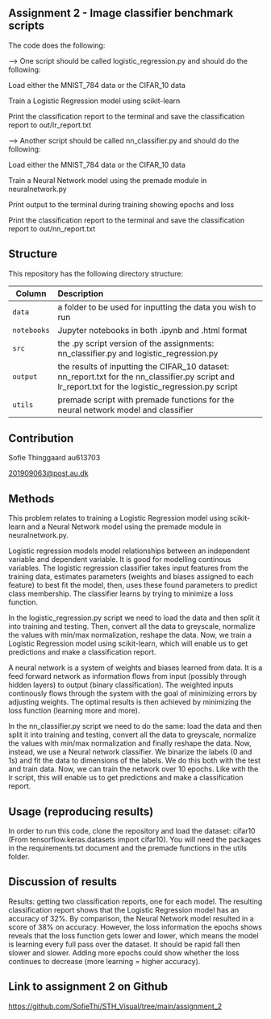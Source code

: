 ## Assignment 2 - Image classifier benchmark scripts
The code does the following:

--> One script should be called logistic_regression.py and should do the following:

Load either the MNIST_784 data or the CIFAR_10 data

Train a Logistic Regression model using scikit-learn

Print the classification report to the terminal and save the classification report to out/lr_report.txt

--> Another script should be called nn_classifier.py and should do the following:

Load either the MNIST_784 data or the CIFAR_10 data

Train a Neural Network model using the premade module in neuralnetwork.py

Print output to the terminal during training showing epochs and loss

Print the classification report to the terminal and save the classification report to out/nn_report.txt



## Structure

This repository has the following directory structure:

| Column | Description|
|--------|:-----------|
```data```| a folder to be used for inputting the data you wish to run
```notebooks``` | Jupyter notebooks in both .ipynb and .html format
```src``` | the .py script version of the assignments: nn_classifier.py and logistic_regression.py
```output``` | the results of inputting the CIFAR_10 dataset: nn_report.txt for the nn_classifier.py script and lr_report.txt for the logistic_regression.py script
```utils``` | premade script with premade functions for the neural network model and classifier

## Contribution

Sofie Thinggaard au613703

201909063@post.au.dk

## Methods

This problem relates to training a Logistic Regression model using scikit-learn and a Neural Network model using the premade module in neuralnetwork.py. 

Logistic regression models model relationships between an independent variable and dependent variable. It is good for modelling continous variables. The logistic regression classifier takes input features from the training data, estimates parameters (weights and biases assigned to each feature) to best fit the model, then, uses these found parameters to predict class membership. The classifier learns by trying to minimize a loss function. 

In the logistic_regression.py script we need to load the data and then split it into training and testing. Then, convert all the data to greyscale, normalize the values with min/max normalization, reshape the data. Now, we train a Logistic Regression model using scikit-learn, which will enable us to get predictions and make a classification report.

A neural network is a system of weights and biases learned from data. It is a feed forward network as information flows from input (possibly through hidden layers) to output (binary classification). The weighted inputs continously flows through the system with the goal of minimizing errors by adjusting weights. The optimal results is then achieved by minimizing the loss function (learning more and more).

In the nn_classifier.py script we need to do the same: load the data and then split it into training and testing, convert all the data to greyscale, normalize the values with min/max normalization and finally reshape the data. Now, instead, we use a Neural network classifier. We binarize the labels (0 and 1s) and fit the data to dimensions of the labels. We do this both with the test and train data. Now, we can train the network over 10 epochs. Like with the lr script, this will enable us to get predictions and make a classification report.

## Usage (reproducing results)

In order to run this code, clone the repository and load the dataset: cifar10 (From tensorflow.keras.datasets import cifar10). You will need the packages in the requirements.txt document and the premade functions in the utils folder.

## Discussion of results

Results: getting two classification reports, one for each model. The resulting classification report shows that the Logistic Regression model has an accuracy of 32%. By comparison, the Neural Network model resulted in a score of 38% on accuracy. However, the loss information the epochs shows reveals that the loss function gets lower and lower, which means the model is learning every full pass over the dataset. It should be rapid fall then slower and slower. Adding more epochs could show whether the loss continues to decrease (more learning = higher accuracy).

## Link to assignment 2 on Github

https://github.com/SofieThi/STH_Visual/tree/main/assignment_2
